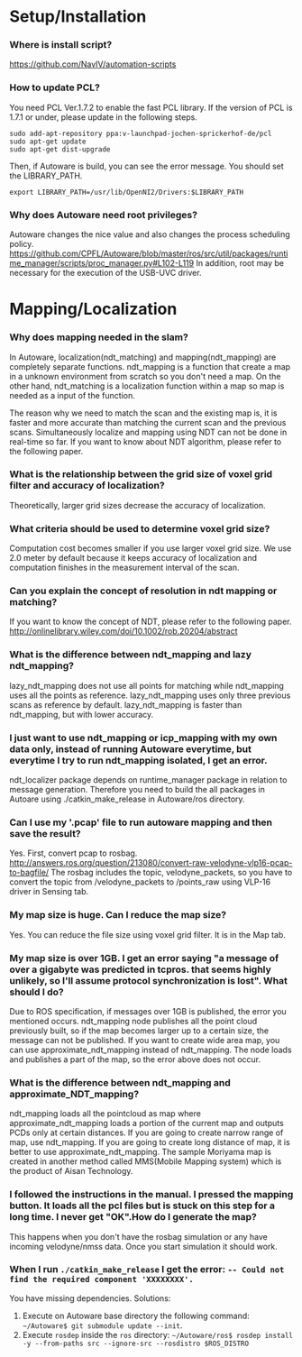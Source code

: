 # Setup/Installation
### Where is install script?
https://github.com/NavIV/automation-scripts

### How to update PCL?
You need PCL Ver.1.7.2 to enable the fast PCL library. If the version of PCL is 1.7.1 or under, please update in the following steps.
```
sudo add-apt-repository ppa:v-launchpad-jochen-sprickerhof-de/pcl
sudo apt-get update
sudo apt-get dist-upgrade
```
Then, if Autoware is build, you can see the error message.
You should set the LIBRARY_PATH.
```
export LIBRARY_PATH=/usr/lib/OpenNI2/Drivers:$LIBRARY_PATH
```

### Why does Autoware need root privileges?
Autoware changes the nice value and also changes the process scheduling policy.
https://github.com/CPFL/Autoware/blob/master/ros/src/util/packages/runtime_manager/scripts/proc_manager.py#L102-L119
In addition, root may be necessary for the execution of the USB-UVC driver.

# Mapping/Localization

### Why does mapping needed in the slam?
In Autoware, localization(ndt_matching) and mapping(ndt_mapping) are completely separate functions. ndt_mapping is a function that create a map in a unknown environment from scratch so you don't need a map. On the other hand, ndt_matching is a localization function within a map so map is needed as a input of the function.

The reason why we need to match the scan and the existing map is, it is faster and more accurate than matching the current scan and the previous scans. Simultaneously localize and mapping using NDT can not be done in real-time so far. If you want to know about NDT algorithm, please refer to the following paper.

### What is the relationship between the grid size of voxel grid filter and accuracy of localization?
Theoretically, larger grid sizes decrease the accuracy of localization.

### What criteria should be used to determine voxel grid size?
Computation cost becomes smaller if you use larger voxel grid size. We use 2.0 meter by default because it keeps accuracy of localization and computation finishes in the measurement interval of the scan.	

### Can you explain the concept of resolution in ndt mapping or matching?
If you want to know the concept of NDT, please refer to the following paper.
http://onlinelibrary.wiley.com/doi/10.1002/rob.20204/abstract

### What is the difference between ndt_mapping and lazy ndt_mapping?
lazy_ndt_mapping does not use all points for matching while ndt_mapping uses all the points as reference. lazy_ndt_mapping uses only three previous scans as reference by default. lazy_ndt_mapping is faster than ndt_mapping, but with lower accuracy.

### I just want to use ndt_mapping or icp_mapping with my own data only, instead of running Autoware everytime, but everytime I try to run ndt_mapping isolated, I get an error.

ndt_localizer package depends on runtime_manager package in relation to message generation. Therefore you need to build the all packages in Autoare using ./catkin_make_release in Autoware/ros directory.

### Can I use my '.pcap' file to run autoware mapping and then save the result?
Yes. First, convert pcap to rosbag.
http://answers.ros.org/question/213080/convert-raw-velodyne-vlp16-pcap-to-bagfile/
The rosbag includes the topic, velodyne_packets, so you have to convert the topic from /velodyne_packets to /points_raw using VLP-16 driver in Sensing tab.

### My map size is huge. Can I reduce the map size?
Yes. You can reduce the file size using voxel grid filter. It is in the Map tab.

### My map size is over 1GB. I get an error saying "a message of over a gigabyte was predicted in tcpros. that seems highly unlikely, so I'll assume protocol synchronization is lost". What should I do?
Due to ROS specification, if messages over 1GB is published, the error you mentioned occurs. ndt_mapping node publishes all the point cloud previously built, so if the map becomes larger up to a certain size, the message can not be published. If you want to create wide area map, you can use approximate_ndt_mapping instead of ndt_mapping. The node loads and publishes a part of the map, so the error above does not occur.

### What is the difference between ndt_mapping and approximate_NDT_mapping?
ndt_mapping loads all the pointcloud as map where approximate_ndt_mapping loads a portion of the current map and outputs PCDs only at certain distances. If you are going to create narrow range of map, use ndt_mapping. If you are going to create long distance of map, it is better to use approximate_ndt_mapping. The sample Moriyama map is created in another method called MMS(Mobile Mapping system) which is the product of Aisan Technology.

### I followed the instructions in the manual. I pressed the mapping button. It loads all the pcl files but is stuck on this step for a long time. I never get "OK".How do I generate the map?
This happens when you don't have the rosbag simulation or any have incoming velodyne/nmss data. Once you start simulation it should work.

### When I run `./catkin_make_release` I get the error: `-- Could not find the required component 'XXXXXXXX'.`
You have missing dependencies. Solutions:
1. Execute on Autoware base directory the following command: `~/Autoware$ git submodule update --init`.
1. Execute `rosdep` inside the `ros` directory: `~/Autoware/ros$ rosdep install -y --from-paths src --ignore-src --rosdistro $ROS_DISTRO`